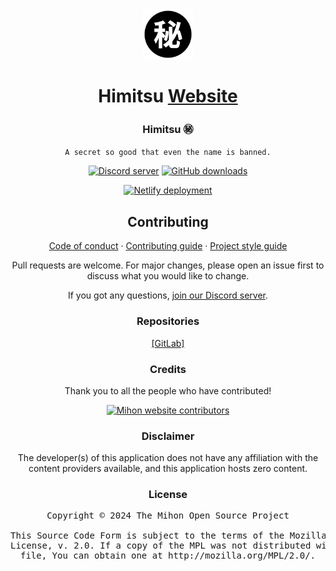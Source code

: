<div align="center">

<a href="https://repodevil.netlify.app/">
    <img src="./.github/assets/logo.png" alt="Himitsu logo" title="Himitsu logo" width="80"/>
</a>

# Himitsu [Website](#)

### Himitsu ㊙
`A secret so good that even the name is banned.`

[![Discord server](https://img.shields.io/discord/464998866639650839.svg?label=&labelColor=6A7EC2&color=7389D8&logo=discord&logoColor=FFFFFF)](https://discord.gg/vnrhgrt)
[![GitHub downloads](https://img.shields.io/github/downloads/tsubakibot/tsubakibuilder/total?label=downloads&labelColor=27303D&color=0D1117&logo=github&logoColor=FFFFFF&style=flat)](https://repodevil.netlify.app/download/)

[![Netlify deployment](https://api.netlify.com/api/v1/badges/4903fcd3-e430-475c-99f0-bb58fd25c2ca/deploy-status)](https://app.netlify.com/sites/repodevil/deploys)

## Contributing

[Code of conduct](./CODE_OF_CONDUCT.md) · [Contributing guide](./CONTRIBUTING.md) · [Project style guide](https://repodevil.netlify.app/sandbox/style-guide/)

Pull requests are welcome. For major changes, please open an issue first to discuss what you would like to change.

If you got any questions, [join our Discord server](https://discord.gg/vnrhgrt).

### Repositories

[[GitLab]](https://gitlab.com/RepoDevil/himitsu)

### Credits

Thank you to all the people who have contributed!

<a href="https://github.com/mihonapp/website/graphs/contributors">
    <img src="https://contrib.rocks/image?repo=mihonapp/website" alt="Mihon website contributors" title="Mihon website contributors" width="600"/>
</a>

### Disclaimer

The developer(s) of this application does not have any affiliation with the content providers available, and this application hosts zero content.

### License

<pre>
Copyright © 2024 The Mihon Open Source Project

This Source Code Form is subject to the terms of the Mozilla Public
License, v. 2.0. If a copy of the MPL was not distributed with this
file, You can obtain one at http://mozilla.org/MPL/2.0/.
</pre>

</div>
